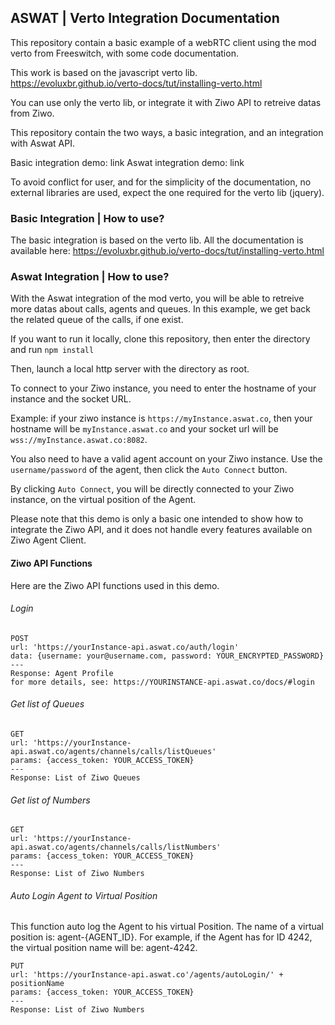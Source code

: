 ASWAT | Verto Integration Documentation
---

This repository contain a basic example of a webRTC client using the mod verto from Freeswitch, with some code documentation.

This work is based on the javascript verto lib. https://evoluxbr.github.io/verto-docs/tut/installing-verto.html

You can use only the verto lib, or integrate it with Ziwo API to retreive datas from Ziwo.

This repository contain the two ways, a basic integration, and an integration with Aswat API.

Basic integration demo: link
Aswat integration demo: link

To avoid conflict for user, and for the simplicity of the documentation, no external libraries are used, expect the one required for the verto lib (jquery).

### Basic Integration | How to use?

The basic integration is based on the verto lib. All the documentation is available here: https://evoluxbr.github.io/verto-docs/tut/installing-verto.html

### Aswat Integration | How to use?

With the Aswat integration of the mod verto, you will be able to retreive more datas about calls, agents and queues.
In this example, we get back the related queue of the calls, if one exist.

If you want to run it locally, clone this repository, then enter the directory and run
`npm install`

Then, launch a local http server with the directory as root.

To connect to your Ziwo instance, you need to enter the hostname of your instance and the socket URL.

Example: if your ziwo instance is `https://myInstance.aswat.co`, then your hostname will be `myInstance.aswat.co` and your socket url will be `wss://myInstance.aswat.co:8082`.

You also need to have a valid agent account on your Ziwo instance. Use the `username/password` of the agent, then click the `Auto Connect` button.

By clicking `Auto Connect`, you will be directly connected to your Ziwo instance, on the virtual position of the Agent.

Please note that this demo is only a basic one intended to show how to integrate the Ziwo API, and it does not handle every features available on Ziwo Agent Client.

#### Ziwo API Functions
Here are the Ziwo API functions used in this demo.

###### Login
```
POST
url: 'https://yourInstance-api.aswat.co/auth/login'
data: {username: your@username.com, password: YOUR_ENCRYPTED_PASSWORD}
---
Response: Agent Profile
for more details, see: https://YOURINSTANCE-api.aswat.co/docs/#login
```

###### Get list of Queues
```
GET
url: 'https://yourInstance-api.aswat.co/agents/channels/calls/listQueues'
params: {access_token: YOUR_ACCESS_TOKEN}
---
Response: List of Ziwo Queues
```

###### Get list of Numbers
```
GET
url: 'https://yourInstance-api.aswat.co/agents/channels/calls/listNumbers'
params: {access_token: YOUR_ACCESS_TOKEN}
---
Response: List of Ziwo Numbers
```

###### Auto Login Agent to Virtual Position
This function auto log the Agent to his virtual Position.
The name of a virtual position is: agent-{AGENT_ID}.
For example, if the Agent has for ID 4242, the virtual position name will be: agent-4242.
```
PUT
url: 'https://yourInstance-api.aswat.co'/agents/autoLogin/' + positionName
params: {access_token: YOUR_ACCESS_TOKEN}
---
Response: List of Ziwo Numbers
```